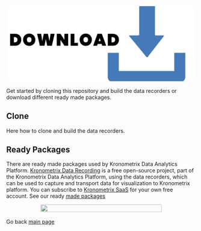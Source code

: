 
<img src="/docs/img/data-recorders-download.jpg" />

Get started by cloning this repository and build the data recorders or download different ready made packages. 


## Clone

Here how to clone and build the data recorders.

## Ready Packages 

There are ready made packages used by Kronometrix Data Analytics Platform. [Kronometrix Data Recording](https://gitlab.com/kronometrix/recording) is a free open-source project, part of the Kronometrix Data Analytics Platform, using the data recorders, which can be used to capture and transport data for visualization to Kronometrix platform. You can subscribe to [Kronometrix SaaS](www.kronometrix.com/get-started) for your own free account. See our ready [made packages](https://kronometrix.gitlab.io/packages/) 

<div align="center">
<img src="/docs/img/KPackages.png" height="80%" width="80%" />
</div> 

Go back [main page](https://github.com/sparvu/data-recorders)
